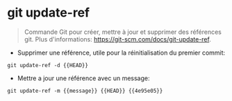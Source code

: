 # git update-ref

> Commande Git pour créer, mettre à jour et supprimer des références git.
> Plus d'informations: <https://git-scm.com/docs/git-update-ref>.

- Supprimer une référence, utile pour la réinitialisation du premier commit:

`git update-ref -d {{HEAD}}`

- Mettre a jour une référence avec un message:

`git update-ref -m {{message}} {{HEAD}} {{4e95e05}}`
